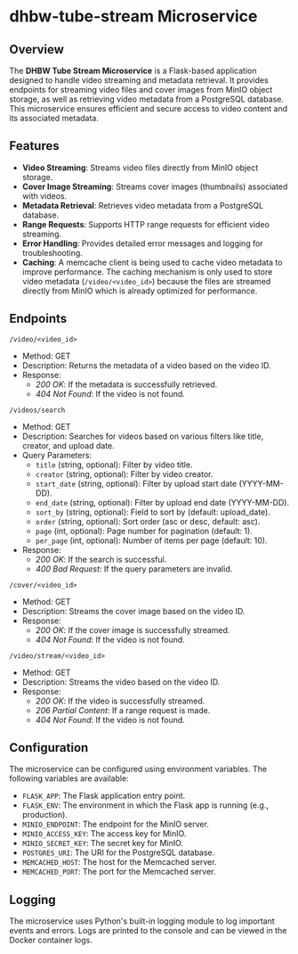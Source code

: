 # dhbw-tube-stream Microservice

## Overview
The **DHBW Tube Stream Microservice** is a Flask-based application designed to handle video streaming and metadata retrieval. It provides endpoints for streaming video files and cover images from MinIO object storage, as well as retrieving video metadata from a PostgreSQL database. This microservice ensures efficient and secure access to video content and its associated metadata.

## Features
- **Video Streaming**: Streams video files directly from MinIO object storage.
- **Cover Image Streaming**: Streams cover images (thumbnails) associated with videos.
- **Metadata Retrieval**: Retrieves video metadata from a PostgreSQL database.
- **Range Requests**: Supports HTTP range requests for efficient video streaming.
- **Error Handling**: Provides detailed error messages and logging for troubleshooting.
- **Caching**: A memcache client is being used to cache video metadata to improve performance.
The caching mechanism is only used to store video metadata (`/video/<video_id>`) because the files are streamed directly from MinIO which is already optimized for performance.

## Endpoints
`/video/<video_id>`
- Method: GET
- Description: Returns the metadata of a video based on the video ID.
- Response:
    - *200 OK*: If the metadata is successfully retrieved.
    - *404 Not Found*: If the video is not found.

`/videos/search`
- Method: GET
- Description: Searches for videos based on various filters like title, creator, and upload date.
- Query Parameters:
    - `title` (string, optional): Filter by video title.
    - `creator` (string, optional): Filter by video creator.
    - `start_date` (string, optional): Filter by upload start date (YYYY-MM-DD).
    - `end_date` (string, optional): Filter by upload end date (YYYY-MM-DD).
    - `sort_by` (string, optional): Field to sort by (default: upload_date).
    - `order` (string, optional): Sort order (asc or desc, default: asc).
    - `page` (int, optional): Page number for pagination (default: 1).
    - `per_page` (int, optional): Number of items per page (default: 10).
- Response:
    - *200 OK*: If the search is successful.
    - *400 Bad Request*: If the query parameters are invalid.

`/cover/<video_id>`
- Method: GET
- Description: Streams the cover image based on the video ID.
- Response:
    - *200 OK*: If the cover image is successfully streamed.
    - *404 Not Found*: If the video is not found.

`/video/stream/<video_id>`
- Method: GET
- Description: Streams the video based on the video ID.
- Response:
    - *200 OK*: If the video is successfully streamed.
    - *206 Partial Content*: If a range request is made.
    - *404 Not Found*: If the video is not found.

## Configuration
The microservice can be configured using environment variables. The following variables are available:

- `FLASK_APP`: The Flask application entry point.
- `FLASK_ENV`: The environment in which the Flask app is running (e.g., production).
- `MINIO_ENDPOINT`: The endpoint for the MinIO server.
- `MINIO_ACCESS_KEY`: The access key for MinIO.
- `MINIO_SECRET_KEY`: The secret key for MinIO.
- `POSTGRES_URI`: The URI for the PostgreSQL database.
- `MEMCACHED_HOST`: The host for the Memcached server.
- `MEMCACHED_PORT`: The port for the Memcached server.

## Logging
The microservice uses Python's built-in logging module to log important events and errors. Logs are printed to the console and can be viewed in the Docker container logs.
